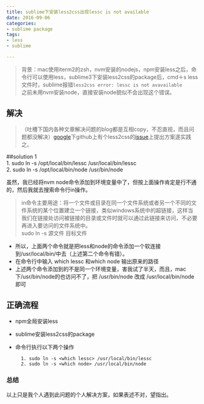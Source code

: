 ```yaml
---
title: sublime下安装less2css出现lessc is not available  
date: 2016-09-06  
categories:
- sublime package  
tags:
- less  
- sublime 

---
```


> 背景：mac使用iterm2的zsh，nvm安装的nodejs，npm安装less之后，命令行可以使用less，sublime3下安装less2css的package后，cmd＋s less文件时，sublime报错`less2css error: lessc is not avavailable`  
> 之前未用nvm安装node，直接安装node貌似不会出现这个错误。

<!-- more -->

## 解决
> （吐槽下国内各种文章解决问题的blog都是互相copy，不忍直视，而且问题都没解决）[google](https://www.google.com)下github上有个less2css的[issue](https://github.com/timdouglas/sublime-less2css/issues/55)上提出方案遂实践之。

##solution 1  
	1. sudo ln -s /opt/local/bin/lessc /usr/local/bin/lessc  
	2. sudo ln -s /opt/local/bin/node /usr/bin/node
	
虽然，我已经将nvm node命令添加到环境变量中了，但按上面操作肯定是行不通的，然后我就去搜索命令行in操作。

> in命令主要用途：将一个文件或目录在同一个文件系统或者另一个不同的文件系统的某个位置建立一个链接，类似windows系统中的超链接，这样当我们在链接处访问被链接的目录或文件时就可以通过此链接来访问，不必要再进入要访问的文件系统中。  
> sudo ln -s 源文件 目标文件

* 所以，上面两个命令就是把less和node的命令添加一个软连接到/usr/local/bin/中去（上述第二个命令有错）。  
* 在命令行中输入 which lessc 和which node 输出原来的路径
* 上述两个命令添加到的不是同一个环境变量，害我试了半天，而且，mac下/usr/bin/node的也访问不了，把 /usr/bin/node 改成 /usr/local/bin/node即可

## 正确流程
* npm全局安装less
* sublime安装less2css的package
* 命令行执行以下两个操作

		1. sudo ln -s <which lessc> /usr/local/bin/lessc  
		2. sudo ln -s <which node> /usr/local/bin/node 
		
### 总结
以上只是我个人遇到此问题的个人解决方案，如果表述不对，望指出。

